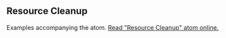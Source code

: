## Resource Cleanup

Examples accompanying the atom.
[Read "Resource Cleanup" atom online.](https://stepik.org/lesson/350667/step/1)

